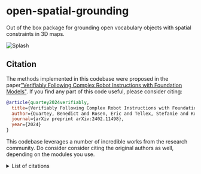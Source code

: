 # open-spatial-grounding
Out of the box package for grounding open vocabulary objects with spatial constraints in 3D maps.

![Splash](assets/images/splash.gif?raw=true)

## Citation

The methods implemented in this codebase were proposed in the paper["Verifiably Following Complex Robot Instructions with Foundation Models"](https://arxiv.org/pdf/2402.11498). If you find any part of this code useful, please consider citing:

```bibtex
@article{quartey2024verifiably,
  title={Verifiably Following Complex Robot Instructions with Foundation Models},
  author={Quartey, Benedict and Rosen, Eric and Tellex, Stefanie and Konidaris, George},
  journal={arXiv preprint arXiv:2402.11498},
  year={2024}
}
```

This codebase leverages a number of incredible works from the research community. Do consider consider citing the original authors as well, depending on the modules you use.
<details>
<summary>List of citations</summary>

```bibtex

```
</details> 
